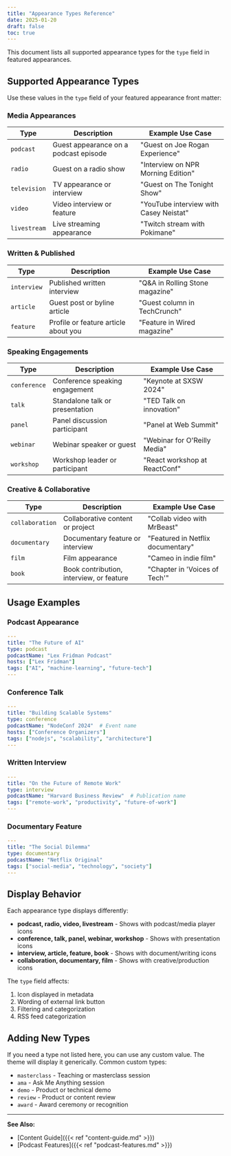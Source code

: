 ```yaml
---
title: "Appearance Types Reference"
date: 2025-01-20
draft: false
toc: true
---
```


This document lists all supported appearance types for the `type` field in featured appearances.

## Supported Appearance Types

Use these values in the `type` field of your featured appearance front matter:

### Media Appearances

| Type | Description | Example Use Case |
|------|-------------|------------------|
| `podcast` | Guest appearance on a podcast episode | "Guest on Joe Rogan Experience" |
| `radio` | Guest on a radio show | "Interview on NPR Morning Edition" |
| `television` | TV appearance or interview | "Guest on The Tonight Show" |
| `video` | Video interview or feature | "YouTube interview with Casey Neistat" |
| `livestream` | Live streaming appearance | "Twitch stream with Pokimane" |

### Written & Published

| Type | Description | Example Use Case |
|------|-------------|------------------|
| `interview` | Published written interview | "Q&A in Rolling Stone magazine" |
| `article` | Guest post or byline article | "Guest column in TechCrunch" |
| `feature` | Profile or feature article about you | "Feature in Wired magazine" |

### Speaking Engagements

| Type | Description | Example Use Case |
|------|-------------|------------------|
| `conference` | Conference speaking engagement | "Keynote at SXSW 2024" |
| `talk` | Standalone talk or presentation | "TED Talk on innovation" |
| `panel` | Panel discussion participant | "Panel at Web Summit" |
| `webinar` | Webinar speaker or guest | "Webinar for O'Reilly Media" |
| `workshop` | Workshop leader or participant | "React workshop at ReactConf" |

### Creative & Collaborative

| Type | Description | Example Use Case |
|------|-------------|------------------|
| `collaboration` | Collaborative content or project | "Collab video with MrBeast" |
| `documentary` | Documentary feature or interview | "Featured in Netflix documentary" |
| `film` | Film appearance | "Cameo in indie film" |
| `book` | Book contribution, interview, or feature | "Chapter in 'Voices of Tech'" |

## Usage Examples

### Podcast Appearance

```yaml
---
title: "The Future of AI"
type: podcast
podcastName: "Lex Fridman Podcast"
hosts: ["Lex Fridman"]
tags: ["AI", "machine-learning", "future-tech"]
---
```

### Conference Talk

```yaml
---
title: "Building Scalable Systems"
type: conference
podcastName: "NodeConf 2024"  # Event name
hosts: ["Conference Organizers"]
tags: ["nodejs", "scalability", "architecture"]
---
```

### Written Interview

```yaml
---
title: "On the Future of Remote Work"
type: interview
podcastName: "Harvard Business Review"  # Publication name
tags: ["remote-work", "productivity", "future-of-work"]
---
```

### Documentary Feature

```yaml
---
title: "The Social Dilemma"
type: documentary
podcastName: "Netflix Original"
tags: ["social-media", "technology", "society"]
---
```

## Display Behavior

Each appearance type displays differently:

- **podcast, radio, video, livestream** - Shows with podcast/media player icons
- **conference, talk, panel, webinar, workshop** - Shows with presentation icons
- **interview, article, feature, book** - Shows with document/writing icons
- **collaboration, documentary, film** - Shows with creative/production icons

The `type` field affects:
1. Icon displayed in metadata
2. Wording of external link button
3. Filtering and categorization
4. RSS feed categorization

## Adding New Types

If you need a type not listed here, you can use any custom value. The theme will display it generically. Common custom types:

- `masterclass` - Teaching or masterclass session
- `ama` - Ask Me Anything session
- `demo` - Product or technical demo
- `review` - Product or content review
- `award` - Award ceremony or recognition

---

**See Also:**
- [Content Guide]({{< ref "content-guide.md" >}})
- [Podcast Features]({{< ref "podcast-features.md" >}})

